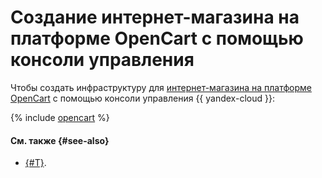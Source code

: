 # Создание интернет-магазина на платформе OpenCart с помощью консоли управления

Чтобы создать инфраструктуру для [интернет-магазина на платформе OpenCart](index.md) с помощью консоли управления {{ yandex-cloud }}:

{% include [opencart](../../../_tutorials/applied/opencart-console.md) %}

#### См. также {#see-also}

* [{#T}](terraform.md).